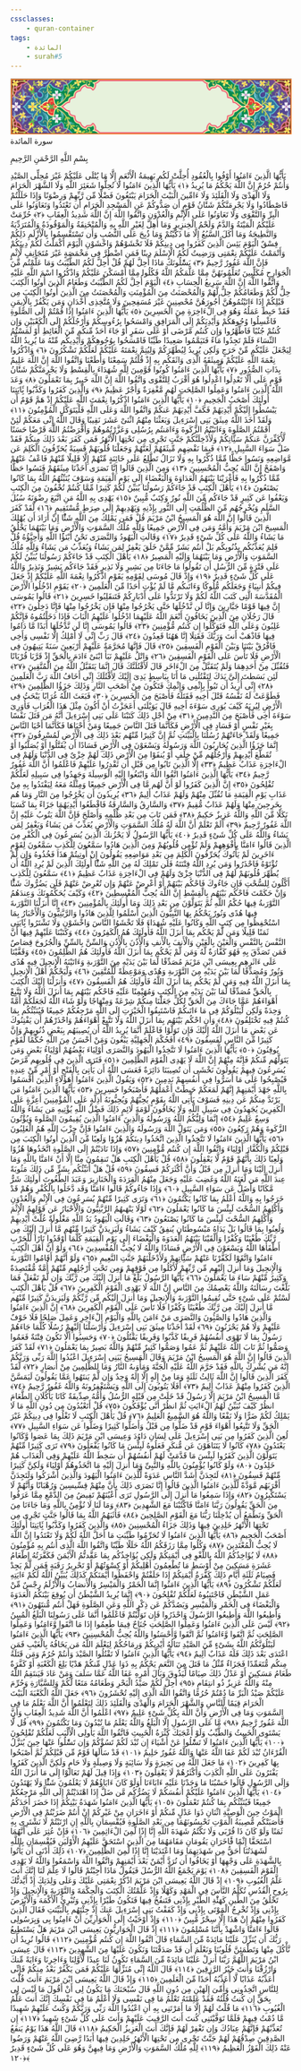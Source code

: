 ```yaml
---
cssclasses:
    - quran-container
tags:
    - المائدة
    - surah#5
---
```

<div class="quran-container">
<span class="second-border"></span>
<span class="border"></span>
<div class="head-container">
<img src="https://raw.githubusercontent.com/LORDyyyyy/obsidian-the_quran_vault/main/The%20Quran%20Vault/src/webview/surah_head.png" height=100>
<div class="surah-name">
<span class="surah-name-fnt">سورة المائدة</span>
</div>
</div>
<div class="quran-content">
<div class="name-of-god"> <p> بِسْمِ اللَّهِ الرَّحْمَنِ الرَّحِيمِ </p></div>
<p>
<span class="sign" id="f1">يَأَيُّهَا الَّذِينَ ءَامَنُوا أَوْفُوا بِالْعُقُودِ أُحِلَّتْ لَكُم بَهِيمَةُ الْأَنْعَمِ إِلَّا مَا يُتْلَى عَلَيْكُمْ غَيْرَ مُحِلِّى الصَّيْدِ وَأَنتُمْ حُرُمٌ إِنَّ اللَّهَ يَحْكُمُ مَا يُرِيدُ <span>﴿</span>١<span>﴾</span></span>
<span class="sign" id="f2">يَأَيُّهَا الَّذِينَ ءَامَنُوا لَا تُحِلُّوا شَعَئِرَ اللَّهِ وَلَا الشَّهْرَ الْحَرَامَ وَلَا الْهَدْىَ وَلَا الْقَلَئِدَ وَلَا ءَامِّينَ الْبَيْتَ الْحَرَامَ يَبْتَغُونَ فَضْلًا مِّن رَّبِّهِمْ وَرِضْوَنًا وَإِذَا حَلَلْتُمْ فَاصْطَادُوا وَلَا يَجْرِمَنَّكُمْ شَنََٔانُ قَوْمٍ أَن صَدُّوكُمْ عَنِ الْمَسْجِدِ الْحَرَامِ أَن تَعْتَدُوا وَتَعَاوَنُوا عَلَى الْبِرِّ وَالتَّقْوَى وَلَا تَعَاوَنُوا عَلَى الْإِثْمِ وَالْعُدْوَنِ وَاتَّقُوا اللَّهَ إِنَّ اللَّهَ شَدِيدُ الْعِقَابِ <span>﴿</span>٢<span>﴾</span></span>
<span class="sign" id="f3">حُرِّمَتْ عَلَيْكُمُ الْمَيْتَةُ وَالدَّمُ وَلَحْمُ الْخِنزِيرِ وَمَا أُهِلَّ لِغَيْرِ اللَّهِ بِهِ وَالْمُنْخَنِقَةُ وَالْمَوْقُوذَةُ وَالْمُتَرَدِّيَةُ وَالنَّطِيحَةُ وَمَا أَكَلَ السَّبُعُ إِلَّا مَا ذَكَّيْتُمْ وَمَا ذُبِحَ عَلَى النُّصُبِ وَأَن تَسْتَقْسِمُوا بِالْأَزْلَمِ ذَلِكُمْ فِسْقٌ الْيَوْمَ يَئِسَ الَّذِينَ كَفَرُوا مِن دِينِكُمْ فَلَا تَخْشَوْهُمْ وَاخْشَوْنِ الْيَوْمَ أَكْمَلْتُ لَكُمْ دِينَكُمْ وَأَتْمَمْتُ عَلَيْكُمْ نِعْمَتِى وَرَضِيتُ لَكُمُ الْإِسْلَمَ دِينًا فَمَنِ اضْطُرَّ فِى مَخْمَصَةٍ غَيْرَ مُتَجَانِفٍ لِّإِثْمٍ فَإِنَّ اللَّهَ غَفُورٌ رَّحِيمٌ <span>﴿</span>٣<span>﴾</span></span>
<span class="sign" id="f4">يَسَْٔلُونَكَ مَاذَا أُحِلَّ لَهُمْ قُلْ أُحِلَّ لَكُمُ الطَّيِّبَتُ وَمَا عَلَّمْتُم مِّنَ الْجَوَارِحِ مُكَلِّبِينَ تُعَلِّمُونَهُنَّ مِمَّا عَلَّمَكُمُ اللَّهُ فَكُلُوا مِمَّا أَمْسَكْنَ عَلَيْكُمْ وَاذْكُرُوا اسْمَ اللَّهِ عَلَيْهِ وَاتَّقُوا اللَّهَ إِنَّ اللَّهَ سَرِيعُ الْحِسَابِ <span>﴿</span>٤<span>﴾</span></span>
<span class="sign" id="f5">الْيَوْمَ أُحِلَّ لَكُمُ الطَّيِّبَتُ وَطَعَامُ الَّذِينَ أُوتُوا الْكِتَبَ حِلٌّ لَّكُمْ وَطَعَامُكُمْ حِلٌّ لَّهُمْ وَالْمُحْصَنَتُ مِنَ الْمُؤْمِنَتِ وَالْمُحْصَنَتُ مِنَ الَّذِينَ أُوتُوا الْكِتَبَ مِن قَبْلِكُمْ إِذَا ءَاتَيْتُمُوهُنَّ أُجُورَهُنَّ مُحْصِنِينَ غَيْرَ مُسَفِحِينَ وَلَا مُتَّخِذِى أَخْدَانٍ وَمَن يَكْفُرْ بِالْإِيمَنِ فَقَدْ حَبِطَ عَمَلُهُ وَهُوَ فِى الْءَاخِرَةِ مِنَ الْخَسِرِينَ <span>﴿</span>٥<span>﴾</span></span>
<span class="sign" id="f6">يَأَيُّهَا الَّذِينَ ءَامَنُوا إِذَا قُمْتُمْ إِلَى الصَّلَوةِ فَاغْسِلُوا وُجُوهَكُمْ وَأَيْدِيَكُمْ إِلَى الْمَرَافِقِ وَامْسَحُوا بِرُءُوسِكُمْ وَأَرْجُلَكُمْ إِلَى الْكَعْبَيْنِ وَإِن كُنتُمْ جُنُبًا فَاطَّهَّرُوا وَإِن كُنتُم مَّرْضَى أَوْ عَلَى سَفَرٍ أَوْ جَاءَ أَحَدٌ مِّنكُم مِّنَ الْغَائِطِ أَوْ لَمَسْتُمُ النِّسَاءَ فَلَمْ تَجِدُوا مَاءً فَتَيَمَّمُوا صَعِيدًا طَيِّبًا فَامْسَحُوا بِوُجُوهِكُمْ وَأَيْدِيكُم مِّنْهُ مَا يُرِيدُ اللَّهُ لِيَجْعَلَ عَلَيْكُم مِّنْ حَرَجٍ وَلَكِن يُرِيدُ لِيُطَهِّرَكُمْ وَلِيُتِمَّ نِعْمَتَهُ عَلَيْكُمْ لَعَلَّكُمْ تَشْكُرُونَ <span>﴿</span>٦<span>﴾</span></span>
<span class="sign" id="f7">وَاذْكُرُوا نِعْمَةَ اللَّهِ عَلَيْكُمْ وَمِيثَقَهُ الَّذِى وَاثَقَكُم بِهِ إِذْ قُلْتُمْ سَمِعْنَا وَأَطَعْنَا وَاتَّقُوا اللَّهَ إِنَّ اللَّهَ عَلِيمٌ بِذَاتِ الصُّدُورِ <span>﴿</span>٧<span>﴾</span></span>
<span class="sign" id="f8">يَأَيُّهَا الَّذِينَ ءَامَنُوا كُونُوا قَوَّمِينَ لِلَّهِ شُهَدَاءَ بِالْقِسْطِ وَلَا يَجْرِمَنَّكُمْ شَنََٔانُ قَوْمٍ عَلَى أَلَّا تَعْدِلُوا اعْدِلُوا هُوَ أَقْرَبُ لِلتَّقْوَى وَاتَّقُوا اللَّهَ إِنَّ اللَّهَ خَبِيرٌ بِمَا تَعْمَلُونَ <span>﴿</span>٨<span>﴾</span></span>
<span class="sign" id="f9">وَعَدَ اللَّهُ الَّذِينَ ءَامَنُوا وَعَمِلُوا الصَّلِحَتِ لَهُم مَّغْفِرَةٌ وَأَجْرٌ عَظِيمٌ <span>﴿</span>٩<span>﴾</span></span>
<span class="sign" id="f10">وَالَّذِينَ كَفَرُوا وَكَذَّبُوا بَِٔايَتِنَا أُولَئِكَ أَصْحَبُ الْجَحِيمِ <span>﴿</span>١۰<span>﴾</span></span>
<span class="sign" id="f11">يَأَيُّهَا الَّذِينَ ءَامَنُوا اذْكُرُوا نِعْمَتَ اللَّهِ عَلَيْكُمْ إِذْ هَمَّ قَوْمٌ أَن يَبْسُطُوا إِلَيْكُمْ أَيْدِيَهُمْ فَكَفَّ أَيْدِيَهُمْ عَنكُمْ وَاتَّقُوا اللَّهَ وَعَلَى اللَّهِ فَلْيَتَوَكَّلِ الْمُؤْمِنُونَ <span>﴿</span>١١<span>﴾</span></span>
<span class="sign" id="f12">وَلَقَدْ أَخَذَ اللَّهُ مِيثَقَ بَنِى إِسْرَءِيلَ وَبَعَثْنَا مِنْهُمُ اثْنَىْ عَشَرَ نَقِيبًا وَقَالَ اللَّهُ إِنِّى مَعَكُمْ لَئِنْ أَقَمْتُمُ الصَّلَوةَ وَءَاتَيْتُمُ الزَّكَوةَ وَءَامَنتُم بِرُسُلِى وَعَزَّرْتُمُوهُمْ وَأَقْرَضْتُمُ اللَّهَ قَرْضًا حَسَنًا لَّأُكَفِّرَنَّ عَنكُمْ سَئَِّاتِكُمْ وَلَأُدْخِلَنَّكُمْ جَنَّتٍ تَجْرِى مِن تَحْتِهَا الْأَنْهَرُ فَمَن كَفَرَ بَعْدَ ذَلِكَ مِنكُمْ فَقَدْ ضَلَّ سَوَاءَ السَّبِيلِ <span>﴿</span>١٢<span>﴾</span></span>
<span class="sign" id="f13">فَبِمَا نَقْضِهِم مِّيثَقَهُمْ لَعَنَّهُمْ وَجَعَلْنَا قُلُوبَهُمْ قَسِيَةً يُحَرِّفُونَ الْكَلِمَ عَن مَّوَاضِعِهِ وَنَسُوا حَظًّا مِّمَّا ذُكِّرُوا بِهِ وَلَا تَزَالُ تَطَّلِعُ عَلَى خَائِنَةٍ مِّنْهُمْ إِلَّا قَلِيلًا مِّنْهُمْ فَاعْفُ عَنْهُمْ وَاصْفَحْ إِنَّ اللَّهَ يُحِبُّ الْمُحْسِنِينَ <span>﴿</span>١٣<span>﴾</span></span>
<span class="sign" id="f14">وَمِنَ الَّذِينَ قَالُوا إِنَّا نَصَرَى أَخَذْنَا مِيثَقَهُمْ فَنَسُوا حَظًّا مِّمَّا ذُكِّرُوا بِهِ فَأَغْرَيْنَا بَيْنَهُمُ الْعَدَاوَةَ وَالْبَغْضَاءَ إِلَى يَوْمِ الْقِيَمَةِ وَسَوْفَ يُنَبِّئُهُمُ اللَّهُ بِمَا كَانُوا يَصْنَعُونَ <span>﴿</span>١٤<span>﴾</span></span>
<span class="sign" id="f15">يَأَهْلَ الْكِتَبِ قَدْ جَاءَكُمْ رَسُولُنَا يُبَيِّنُ لَكُمْ كَثِيرًا مِّمَّا كُنتُمْ تُخْفُونَ مِنَ الْكِتَبِ وَيَعْفُوا عَن كَثِيرٍ قَدْ جَاءَكُم مِّنَ اللَّهِ نُورٌ وَكِتَبٌ مُّبِينٌ <span>﴿</span>١٥<span>﴾</span></span>
<span class="sign" id="f16">يَهْدِى بِهِ اللَّهُ مَنِ اتَّبَعَ رِضْوَنَهُ سُبُلَ السَّلَمِ وَيُخْرِجُهُم مِّنَ الظُّلُمَتِ إِلَى النُّورِ بِإِذْنِهِ وَيَهْدِيهِمْ إِلَى صِرَطٍ مُّسْتَقِيمٍ <span>﴿</span>١٦<span>﴾</span></span>
<span class="sign" id="f17">لَّقَدْ كَفَرَ الَّذِينَ قَالُوا إِنَّ اللَّهَ هُوَ الْمَسِيحُ ابْنُ مَرْيَمَ قُلْ فَمَن يَمْلِكُ مِنَ اللَّهِ شَئًْا إِنْ أَرَادَ أَن يُهْلِكَ الْمَسِيحَ ابْنَ مَرْيَمَ وَأُمَّهُ وَمَن فِى الْأَرْضِ جَمِيعًا وَلِلَّهِ مُلْكُ السَّمَوَتِ وَالْأَرْضِ وَمَا بَيْنَهُمَا يَخْلُقُ مَا يَشَاءُ وَاللَّهُ عَلَى كُلِّ شَىْءٍ قَدِيرٌ <span>﴿</span>١٧<span>﴾</span></span>
<span class="sign" id="f18">وَقَالَتِ الْيَهُودُ وَالنَّصَرَى نَحْنُ أَبْنَؤُا اللَّهِ وَأَحِبَّؤُهُ قُلْ فَلِمَ يُعَذِّبُكُم بِذُنُوبِكُم بَلْ أَنتُم بَشَرٌ مِّمَّنْ خَلَقَ يَغْفِرُ لِمَن يَشَاءُ وَيُعَذِّبُ مَن يَشَاءُ وَلِلَّهِ مُلْكُ السَّمَوَتِ وَالْأَرْضِ وَمَا بَيْنَهُمَا وَإِلَيْهِ الْمَصِيرُ <span>﴿</span>١٨<span>﴾</span></span>
<span class="sign" id="f19">يَأَهْلَ الْكِتَبِ قَدْ جَاءَكُمْ رَسُولُنَا يُبَيِّنُ لَكُمْ عَلَى فَتْرَةٍ مِّنَ الرُّسُلِ أَن تَقُولُوا مَا جَاءَنَا مِن بَشِيرٍ وَلَا نَذِيرٍ فَقَدْ جَاءَكُم بَشِيرٌ وَنَذِيرٌ وَاللَّهُ عَلَى كُلِّ شَىْءٍ قَدِيرٌ <span>﴿</span>١٩<span>﴾</span></span>
<span class="sign" id="f20">وَإِذْ قَالَ مُوسَى لِقَوْمِهِ يَقَوْمِ اذْكُرُوا نِعْمَةَ اللَّهِ عَلَيْكُمْ إِذْ جَعَلَ فِيكُمْ أَنبِيَاءَ وَجَعَلَكُم مُّلُوكًا وَءَاتَىكُم مَّا لَمْ يُؤْتِ أَحَدًا مِّنَ الْعَلَمِينَ <span>﴿</span>٢۰<span>﴾</span></span>
<span class="sign" id="f21">يَقَوْمِ ادْخُلُوا الْأَرْضَ الْمُقَدَّسَةَ الَّتِى كَتَبَ اللَّهُ لَكُمْ وَلَا تَرْتَدُّوا عَلَى أَدْبَارِكُمْ فَتَنقَلِبُوا خَسِرِينَ <span>﴿</span>٢١<span>﴾</span></span>
<span class="sign" id="f22">قَالُوا يَمُوسَى إِنَّ فِيهَا قَوْمًا جَبَّارِينَ وَإِنَّا لَن نَّدْخُلَهَا حَتَّى يَخْرُجُوا مِنْهَا فَإِن يَخْرُجُوا مِنْهَا فَإِنَّا دَخِلُونَ <span>﴿</span>٢٢<span>﴾</span></span>
<span class="sign" id="f23">قَالَ رَجُلَانِ مِنَ الَّذِينَ يَخَافُونَ أَنْعَمَ اللَّهُ عَلَيْهِمَا ادْخُلُوا عَلَيْهِمُ الْبَابَ فَإِذَا دَخَلْتُمُوهُ فَإِنَّكُمْ غَلِبُونَ وَعَلَى اللَّهِ فَتَوَكَّلُوا إِن كُنتُم مُّؤْمِنِينَ <span>﴿</span>٢٣<span>﴾</span></span>
<span class="sign" id="f24">قَالُوا يَمُوسَى إِنَّا لَن نَّدْخُلَهَا أَبَدًا مَّا دَامُوا فِيهَا فَاذْهَبْ أَنتَ وَرَبُّكَ فَقَتِلَا إِنَّا هَهُنَا قَعِدُونَ <span>﴿</span>٢٤<span>﴾</span></span>
<span class="sign" id="f25">قَالَ رَبِّ إِنِّى لَا أَمْلِكُ إِلَّا نَفْسِى وَأَخِى فَافْرُقْ بَيْنَنَا وَبَيْنَ الْقَوْمِ الْفَسِقِينَ <span>﴿</span>٢٥<span>﴾</span></span>
<span class="sign" id="f26">قَالَ فَإِنَّهَا مُحَرَّمَةٌ عَلَيْهِمْ أَرْبَعِينَ سَنَةً يَتِيهُونَ فِى الْأَرْضِ فَلَا تَأْسَ عَلَى الْقَوْمِ الْفَسِقِينَ <span>﴿</span>٢٦<span>﴾</span></span>
<span class="sign" id="f27">وَاتْلُ عَلَيْهِمْ نَبَأَ ابْنَىْ ءَادَمَ بِالْحَقِّ إِذْ قَرَّبَا قُرْبَانًا فَتُقُبِّلَ مِنْ أَحَدِهِمَا وَلَمْ يُتَقَبَّلْ مِنَ الْءَاخَرِ قَالَ لَأَقْتُلَنَّكَ قَالَ إِنَّمَا يَتَقَبَّلُ اللَّهُ مِنَ الْمُتَّقِينَ <span>﴿</span>٢٧<span>﴾</span></span>
<span class="sign" id="f28">لَئِن بَسَطتَ إِلَىَّ يَدَكَ لِتَقْتُلَنِى مَا أَنَا بِبَاسِطٍ يَدِىَ إِلَيْكَ لِأَقْتُلَكَ إِنِّى أَخَافُ اللَّهَ رَبَّ الْعَلَمِينَ <span>﴿</span>٢٨<span>﴾</span></span>
<span class="sign" id="f29">إِنِّى أُرِيدُ أَن تَبُوأَ بِإِثْمِى وَإِثْمِكَ فَتَكُونَ مِنْ أَصْحَبِ النَّارِ وَذَلِكَ جَزَؤُا الظَّلِمِينَ <span>﴿</span>٢٩<span>﴾</span></span>
<span class="sign" id="f30">فَطَوَّعَتْ لَهُ نَفْسُهُ قَتْلَ أَخِيهِ فَقَتَلَهُ فَأَصْبَحَ مِنَ الْخَسِرِينَ <span>﴿</span>٣۰<span>﴾</span></span>
<span class="sign" id="f31">فَبَعَثَ اللَّهُ غُرَابًا يَبْحَثُ فِى الْأَرْضِ لِيُرِيَهُ كَيْفَ يُوَرِى سَوْءَةَ أَخِيهِ قَالَ يَوَيْلَتَى أَعَجَزْتُ أَنْ أَكُونَ مِثْلَ هَذَا الْغُرَابِ فَأُوَرِىَ سَوْءَةَ أَخِى فَأَصْبَحَ مِنَ النَّدِمِينَ <span>﴿</span>٣١<span>﴾</span></span>
<span class="sign" id="f32">مِنْ أَجْلِ ذَلِكَ كَتَبْنَا عَلَى بَنِى إِسْرَءِيلَ أَنَّهُ مَن قَتَلَ نَفْسًا بِغَيْرِ نَفْسٍ أَوْ فَسَادٍ فِى الْأَرْضِ فَكَأَنَّمَا قَتَلَ النَّاسَ جَمِيعًا وَمَنْ أَحْيَاهَا فَكَأَنَّمَا أَحْيَا النَّاسَ جَمِيعًا وَلَقَدْ جَاءَتْهُمْ رُسُلُنَا بِالْبَيِّنَتِ ثُمَّ إِنَّ كَثِيرًا مِّنْهُم بَعْدَ ذَلِكَ فِى الْأَرْضِ لَمُسْرِفُونَ <span>﴿</span>٣٢<span>﴾</span></span>
<span class="sign" id="f33">إِنَّمَا جَزَؤُا الَّذِينَ يُحَارِبُونَ اللَّهَ وَرَسُولَهُ وَيَسْعَوْنَ فِى الْأَرْضِ فَسَادًا أَن يُقَتَّلُوا أَوْ يُصَلَّبُوا أَوْ تُقَطَّعَ أَيْدِيهِمْ وَأَرْجُلُهُم مِّنْ خِلَفٍ أَوْ يُنفَوْا مِنَ الْأَرْضِ ذَلِكَ لَهُمْ خِزْىٌ فِى الدُّنْيَا وَلَهُمْ فِى الْءَاخِرَةِ عَذَابٌ عَظِيمٌ <span>﴿</span>٣٣<span>﴾</span></span>
<span class="sign" id="f34">إِلَّا الَّذِينَ تَابُوا مِن قَبْلِ أَن تَقْدِرُوا عَلَيْهِمْ فَاعْلَمُوا أَنَّ اللَّهَ غَفُورٌ رَّحِيمٌ <span>﴿</span>٣٤<span>﴾</span></span>
<span class="sign" id="f35">يَأَيُّهَا الَّذِينَ ءَامَنُوا اتَّقُوا اللَّهَ وَابْتَغُوا إِلَيْهِ الْوَسِيلَةَ وَجَهِدُوا فِى سَبِيلِهِ لَعَلَّكُمْ تُفْلِحُونَ <span>﴿</span>٣٥<span>﴾</span></span>
<span class="sign" id="f36">إِنَّ الَّذِينَ كَفَرُوا لَوْ أَنَّ لَهُم مَّا فِى الْأَرْضِ جَمِيعًا وَمِثْلَهُ مَعَهُ لِيَفْتَدُوا بِهِ مِنْ عَذَابِ يَوْمِ الْقِيَمَةِ مَا تُقُبِّلَ مِنْهُمْ وَلَهُمْ عَذَابٌ أَلِيمٌ <span>﴿</span>٣٦<span>﴾</span></span>
<span class="sign" id="f37">يُرِيدُونَ أَن يَخْرُجُوا مِنَ النَّارِ وَمَا هُم بِخَرِجِينَ مِنْهَا وَلَهُمْ عَذَابٌ مُّقِيمٌ <span>﴿</span>٣٧<span>﴾</span></span>
<span class="sign" id="f38">وَالسَّارِقُ وَالسَّارِقَةُ فَاقْطَعُوا أَيْدِيَهُمَا جَزَاءً بِمَا كَسَبَا نَكَلًا مِّنَ اللَّهِ وَاللَّهُ عَزِيزٌ حَكِيمٌ <span>﴿</span>٣٨<span>﴾</span></span>
<span class="sign" id="f39">فَمَن تَابَ مِن بَعْدِ ظُلْمِهِ وَأَصْلَحَ فَإِنَّ اللَّهَ يَتُوبُ عَلَيْهِ إِنَّ اللَّهَ غَفُورٌ رَّحِيمٌ <span>﴿</span>٣٩<span>﴾</span></span>
<span class="sign" id="f40">أَلَمْ تَعْلَمْ أَنَّ اللَّهَ لَهُ مُلْكُ السَّمَوَتِ وَالْأَرْضِ يُعَذِّبُ مَن يَشَاءُ وَيَغْفِرُ لِمَن يَشَاءُ وَاللَّهُ عَلَى كُلِّ شَىْءٍ قَدِيرٌ <span>﴿</span>٤۰<span>﴾</span></span>
<span class="sign" id="f41">يَأَيُّهَا الرَّسُولُ لَا يَحْزُنكَ الَّذِينَ يُسَرِعُونَ فِى الْكُفْرِ مِنَ الَّذِينَ قَالُوا ءَامَنَّا بِأَفْوَهِهِمْ وَلَمْ تُؤْمِن قُلُوبُهُمْ وَمِنَ الَّذِينَ هَادُوا سَمَّعُونَ لِلْكَذِبِ سَمَّعُونَ لِقَوْمٍ ءَاخَرِينَ لَمْ يَأْتُوكَ يُحَرِّفُونَ الْكَلِمَ مِن بَعْدِ مَوَاضِعِهِ يَقُولُونَ إِنْ أُوتِيتُمْ هَذَا فَخُذُوهُ وَإِن لَّمْ تُؤْتَوْهُ فَاحْذَرُوا وَمَن يُرِدِ اللَّهُ فِتْنَتَهُ فَلَن تَمْلِكَ لَهُ مِنَ اللَّهِ شَئًْا أُولَئِكَ الَّذِينَ لَمْ يُرِدِ اللَّهُ أَن يُطَهِّرَ قُلُوبَهُمْ لَهُمْ فِى الدُّنْيَا خِزْىٌ وَلَهُمْ فِى الْءَاخِرَةِ عَذَابٌ عَظِيمٌ <span>﴿</span>٤١<span>﴾</span></span>
<span class="sign" id="f42">سَمَّعُونَ لِلْكَذِبِ أَكَّلُونَ لِلسُّحْتِ فَإِن جَاءُوكَ فَاحْكُم بَيْنَهُمْ أَوْ أَعْرِضْ عَنْهُمْ وَإِن تُعْرِضْ عَنْهُمْ فَلَن يَضُرُّوكَ شَئًْا وَإِنْ حَكَمْتَ فَاحْكُم بَيْنَهُم بِالْقِسْطِ إِنَّ اللَّهَ يُحِبُّ الْمُقْسِطِينَ <span>﴿</span>٤٢<span>﴾</span></span>
<span class="sign" id="f43">وَكَيْفَ يُحَكِّمُونَكَ وَعِندَهُمُ التَّوْرَىةُ فِيهَا حُكْمُ اللَّهِ ثُمَّ يَتَوَلَّوْنَ مِن بَعْدِ ذَلِكَ وَمَا أُولَئِكَ بِالْمُؤْمِنِينَ <span>﴿</span>٤٣<span>﴾</span></span>
<span class="sign" id="f44">إِنَّا أَنزَلْنَا التَّوْرَىةَ فِيهَا هُدًى وَنُورٌ يَحْكُمُ بِهَا النَّبِيُّونَ الَّذِينَ أَسْلَمُوا لِلَّذِينَ هَادُوا وَالرَّبَّنِيُّونَ وَالْأَحْبَارُ بِمَا اسْتُحْفِظُوا مِن كِتَبِ اللَّهِ وَكَانُوا عَلَيْهِ شُهَدَاءَ فَلَا تَخْشَوُا النَّاسَ وَاخْشَوْنِ وَلَا تَشْتَرُوا بَِٔايَتِى ثَمَنًا قَلِيلًا وَمَن لَّمْ يَحْكُم بِمَا أَنزَلَ اللَّهُ فَأُولَئِكَ هُمُ الْكَفِرُونَ <span>﴿</span>٤٤<span>﴾</span></span>
<span class="sign" id="f45">وَكَتَبْنَا عَلَيْهِمْ فِيهَا أَنَّ النَّفْسَ بِالنَّفْسِ وَالْعَيْنَ بِالْعَيْنِ وَالْأَنفَ بِالْأَنفِ وَالْأُذُنَ بِالْأُذُنِ وَالسِّنَّ بِالسِّنِّ وَالْجُرُوحَ قِصَاصٌ فَمَن تَصَدَّقَ بِهِ فَهُوَ كَفَّارَةٌ لَّهُ وَمَن لَّمْ يَحْكُم بِمَا أَنزَلَ اللَّهُ فَأُولَئِكَ هُمُ الظَّلِمُونَ <span>﴿</span>٤٥<span>﴾</span></span>
<span class="sign" id="f46">وَقَفَّيْنَا عَلَى ءَاثَرِهِم بِعِيسَى ابْنِ مَرْيَمَ مُصَدِّقًا لِّمَا بَيْنَ يَدَيْهِ مِنَ التَّوْرَىةِ وَءَاتَيْنَهُ الْإِنجِيلَ فِيهِ هُدًى وَنُورٌ وَمُصَدِّقًا لِّمَا بَيْنَ يَدَيْهِ مِنَ التَّوْرَىةِ وَهُدًى وَمَوْعِظَةً لِّلْمُتَّقِينَ <span>﴿</span>٤٦<span>﴾</span></span>
<span class="sign" id="f47">وَلْيَحْكُمْ أَهْلُ الْإِنجِيلِ بِمَا أَنزَلَ اللَّهُ فِيهِ وَمَن لَّمْ يَحْكُم بِمَا أَنزَلَ اللَّهُ فَأُولَئِكَ هُمُ الْفَسِقُونَ <span>﴿</span>٤٧<span>﴾</span></span>
<span class="sign" id="f48">وَأَنزَلْنَا إِلَيْكَ الْكِتَبَ بِالْحَقِّ مُصَدِّقًا لِّمَا بَيْنَ يَدَيْهِ مِنَ الْكِتَبِ وَمُهَيْمِنًا عَلَيْهِ فَاحْكُم بَيْنَهُم بِمَا أَنزَلَ اللَّهُ وَلَا تَتَّبِعْ أَهْوَاءَهُمْ عَمَّا جَاءَكَ مِنَ الْحَقِّ لِكُلٍّ جَعَلْنَا مِنكُمْ شِرْعَةً وَمِنْهَاجًا وَلَوْ شَاءَ اللَّهُ لَجَعَلَكُمْ أُمَّةً وَحِدَةً وَلَكِن لِّيَبْلُوَكُمْ فِى مَا ءَاتَىكُمْ فَاسْتَبِقُوا الْخَيْرَتِ إِلَى اللَّهِ مَرْجِعُكُمْ جَمِيعًا فَيُنَبِّئُكُم بِمَا كُنتُمْ فِيهِ تَخْتَلِفُونَ <span>﴿</span>٤٨<span>﴾</span></span>
<span class="sign" id="f49">وَأَنِ احْكُم بَيْنَهُم بِمَا أَنزَلَ اللَّهُ وَلَا تَتَّبِعْ أَهْوَاءَهُمْ وَاحْذَرْهُمْ أَن يَفْتِنُوكَ عَن بَعْضِ مَا أَنزَلَ اللَّهُ إِلَيْكَ فَإِن تَوَلَّوْا فَاعْلَمْ أَنَّمَا يُرِيدُ اللَّهُ أَن يُصِيبَهُم بِبَعْضِ ذُنُوبِهِمْ وَإِنَّ كَثِيرًا مِّنَ النَّاسِ لَفَسِقُونَ <span>﴿</span>٤٩<span>﴾</span></span>
<span class="sign" id="f50">أَفَحُكْمَ الْجَهِلِيَّةِ يَبْغُونَ وَمَنْ أَحْسَنُ مِنَ اللَّهِ حُكْمًا لِّقَوْمٍ يُوقِنُونَ <span>﴿</span>٥۰<span>﴾</span></span>
<span class="sign" id="f51">يَأَيُّهَا الَّذِينَ ءَامَنُوا لَا تَتَّخِذُوا الْيَهُودَ وَالنَّصَرَى أَوْلِيَاءَ بَعْضُهُمْ أَوْلِيَاءُ بَعْضٍ وَمَن يَتَوَلَّهُم مِّنكُمْ فَإِنَّهُ مِنْهُمْ إِنَّ اللَّهَ لَا يَهْدِى الْقَوْمَ الظَّلِمِينَ <span>﴿</span>٥١<span>﴾</span></span>
<span class="sign" id="f52">فَتَرَى الَّذِينَ فِى قُلُوبِهِم مَّرَضٌ يُسَرِعُونَ فِيهِمْ يَقُولُونَ نَخْشَى أَن تُصِيبَنَا دَائِرَةٌ فَعَسَى اللَّهُ أَن يَأْتِىَ بِالْفَتْحِ أَوْ أَمْرٍ مِّنْ عِندِهِ فَيُصْبِحُوا عَلَى مَا أَسَرُّوا فِى أَنفُسِهِمْ نَدِمِينَ <span>﴿</span>٥٢<span>﴾</span></span>
<span class="sign" id="f53">وَيَقُولُ الَّذِينَ ءَامَنُوا أَهَؤُلَاءِ الَّذِينَ أَقْسَمُوا بِاللَّهِ جَهْدَ أَيْمَنِهِمْ إِنَّهُمْ لَمَعَكُمْ حَبِطَتْ أَعْمَلُهُمْ فَأَصْبَحُوا خَسِرِينَ <span>﴿</span>٥٣<span>﴾</span></span>
<span class="sign" id="f54">يَأَيُّهَا الَّذِينَ ءَامَنُوا مَن يَرْتَدَّ مِنكُمْ عَن دِينِهِ فَسَوْفَ يَأْتِى اللَّهُ بِقَوْمٍ يُحِبُّهُمْ وَيُحِبُّونَهُ أَذِلَّةٍ عَلَى الْمُؤْمِنِينَ أَعِزَّةٍ عَلَى الْكَفِرِينَ يُجَهِدُونَ فِى سَبِيلِ اللَّهِ وَلَا يَخَافُونَ لَوْمَةَ لَائِمٍ ذَلِكَ فَضْلُ اللَّهِ يُؤْتِيهِ مَن يَشَاءُ وَاللَّهُ وَسِعٌ عَلِيمٌ <span>﴿</span>٥٤<span>﴾</span></span>
<span class="sign" id="f55">إِنَّمَا وَلِيُّكُمُ اللَّهُ وَرَسُولُهُ وَالَّذِينَ ءَامَنُوا الَّذِينَ يُقِيمُونَ الصَّلَوةَ وَيُؤْتُونَ الزَّكَوةَ وَهُمْ رَكِعُونَ <span>﴿</span>٥٥<span>﴾</span></span>
<span class="sign" id="f56">وَمَن يَتَوَلَّ اللَّهَ وَرَسُولَهُ وَالَّذِينَ ءَامَنُوا فَإِنَّ حِزْبَ اللَّهِ هُمُ الْغَلِبُونَ <span>﴿</span>٥٦<span>﴾</span></span>
<span class="sign" id="f57">يَأَيُّهَا الَّذِينَ ءَامَنُوا لَا تَتَّخِذُوا الَّذِينَ اتَّخَذُوا دِينَكُمْ هُزُوًا وَلَعِبًا مِّنَ الَّذِينَ أُوتُوا الْكِتَبَ مِن قَبْلِكُمْ وَالْكُفَّارَ أَوْلِيَاءَ وَاتَّقُوا اللَّهَ إِن كُنتُم مُّؤْمِنِينَ <span>﴿</span>٥٧<span>﴾</span></span>
<span class="sign" id="f58">وَإِذَا نَادَيْتُمْ إِلَى الصَّلَوةِ اتَّخَذُوهَا هُزُوًا وَلَعِبًا ذَلِكَ بِأَنَّهُمْ قَوْمٌ لَّا يَعْقِلُونَ <span>﴿</span>٥٨<span>﴾</span></span>
<span class="sign" id="f59">قُلْ يَأَهْلَ الْكِتَبِ هَلْ تَنقِمُونَ مِنَّا إِلَّا أَنْ ءَامَنَّا بِاللَّهِ وَمَا أُنزِلَ إِلَيْنَا وَمَا أُنزِلَ مِن قَبْلُ وَأَنَّ أَكْثَرَكُمْ فَسِقُونَ <span>﴿</span>٥٩<span>﴾</span></span>
<span class="sign" id="f60">قُلْ هَلْ أُنَبِّئُكُم بِشَرٍّ مِّن ذَلِكَ مَثُوبَةً عِندَ اللَّهِ مَن لَّعَنَهُ اللَّهُ وَغَضِبَ عَلَيْهِ وَجَعَلَ مِنْهُمُ الْقِرَدَةَ وَالْخَنَازِيرَ وَعَبَدَ الطَّغُوتَ أُولَئِكَ شَرٌّ مَّكَانًا وَأَضَلُّ عَن سَوَاءِ السَّبِيلِ <span>﴿</span>٦۰<span>﴾</span></span>
<span class="sign" id="f61">وَإِذَا جَاءُوكُمْ قَالُوا ءَامَنَّا وَقَد دَّخَلُوا بِالْكُفْرِ وَهُمْ قَدْ خَرَجُوا بِهِ وَاللَّهُ أَعْلَمُ بِمَا كَانُوا يَكْتُمُونَ <span>﴿</span>٦١<span>﴾</span></span>
<span class="sign" id="f62">وَتَرَى كَثِيرًا مِّنْهُمْ يُسَرِعُونَ فِى الْإِثْمِ وَالْعُدْوَنِ وَأَكْلِهِمُ السُّحْتَ لَبِئْسَ مَا كَانُوا يَعْمَلُونَ <span>﴿</span>٦٢<span>﴾</span></span>
<span class="sign" id="f63">لَوْلَا يَنْهَىهُمُ الرَّبَّنِيُّونَ وَالْأَحْبَارُ عَن قَوْلِهِمُ الْإِثْمَ وَأَكْلِهِمُ السُّحْتَ لَبِئْسَ مَا كَانُوا يَصْنَعُونَ <span>﴿</span>٦٣<span>﴾</span></span>
<span class="sign" id="f64">وَقَالَتِ الْيَهُودُ يَدُ اللَّهِ مَغْلُولَةٌ غُلَّتْ أَيْدِيهِمْ وَلُعِنُوا بِمَا قَالُوا بَلْ يَدَاهُ مَبْسُوطَتَانِ يُنفِقُ كَيْفَ يَشَاءُ وَلَيَزِيدَنَّ كَثِيرًا مِّنْهُم مَّا أُنزِلَ إِلَيْكَ مِن رَّبِّكَ طُغْيَنًا وَكُفْرًا وَأَلْقَيْنَا بَيْنَهُمُ الْعَدَوَةَ وَالْبَغْضَاءَ إِلَى يَوْمِ الْقِيَمَةِ كُلَّمَا أَوْقَدُوا نَارًا لِّلْحَرْبِ أَطْفَأَهَا اللَّهُ وَيَسْعَوْنَ فِى الْأَرْضِ فَسَادًا وَاللَّهُ لَا يُحِبُّ الْمُفْسِدِينَ <span>﴿</span>٦٤<span>﴾</span></span>
<span class="sign" id="f65">وَلَوْ أَنَّ أَهْلَ الْكِتَبِ ءَامَنُوا وَاتَّقَوْا لَكَفَّرْنَا عَنْهُمْ سَئَِّاتِهِمْ وَلَأَدْخَلْنَهُمْ جَنَّتِ النَّعِيمِ <span>﴿</span>٦٥<span>﴾</span></span>
<span class="sign" id="f66">وَلَوْ أَنَّهُمْ أَقَامُوا التَّوْرَىةَ وَالْإِنجِيلَ وَمَا أُنزِلَ إِلَيْهِم مِّن رَّبِّهِمْ لَأَكَلُوا مِن فَوْقِهِمْ وَمِن تَحْتِ أَرْجُلِهِم مِّنْهُمْ أُمَّةٌ مُّقْتَصِدَةٌ وَكَثِيرٌ مِّنْهُمْ سَاءَ مَا يَعْمَلُونَ <span>﴿</span>٦٦<span>﴾</span></span>
<span class="sign" id="f67">يَأَيُّهَا الرَّسُولُ بَلِّغْ مَا أُنزِلَ إِلَيْكَ مِن رَّبِّكَ وَإِن لَّمْ تَفْعَلْ فَمَا بَلَّغْتَ رِسَالَتَهُ وَاللَّهُ يَعْصِمُكَ مِنَ النَّاسِ إِنَّ اللَّهَ لَا يَهْدِى الْقَوْمَ الْكَفِرِينَ <span>﴿</span>٦٧<span>﴾</span></span>
<span class="sign" id="f68">قُلْ يَأَهْلَ الْكِتَبِ لَسْتُمْ عَلَى شَىْءٍ حَتَّى تُقِيمُوا التَّوْرَىةَ وَالْإِنجِيلَ وَمَا أُنزِلَ إِلَيْكُم مِّن رَّبِّكُمْ وَلَيَزِيدَنَّ كَثِيرًا مِّنْهُم مَّا أُنزِلَ إِلَيْكَ مِن رَّبِّكَ طُغْيَنًا وَكُفْرًا فَلَا تَأْسَ عَلَى الْقَوْمِ الْكَفِرِينَ <span>﴿</span>٦٨<span>﴾</span></span>
<span class="sign" id="f69">إِنَّ الَّذِينَ ءَامَنُوا وَالَّذِينَ هَادُوا وَالصَّبُِٔونَ وَالنَّصَرَى مَنْ ءَامَنَ بِاللَّهِ وَالْيَوْمِ الْءَاخِرِ وَعَمِلَ صَلِحًا فَلَا خَوْفٌ عَلَيْهِمْ وَلَا هُمْ يَحْزَنُونَ <span>﴿</span>٦٩<span>﴾</span></span>
<span class="sign" id="f70">لَقَدْ أَخَذْنَا مِيثَقَ بَنِى إِسْرَءِيلَ وَأَرْسَلْنَا إِلَيْهِمْ رُسُلًا كُلَّمَا جَاءَهُمْ رَسُولٌ بِمَا لَا تَهْوَى أَنفُسُهُمْ فَرِيقًا كَذَّبُوا وَفَرِيقًا يَقْتُلُونَ <span>﴿</span>٧۰<span>﴾</span></span>
<span class="sign" id="f71">وَحَسِبُوا أَلَّا تَكُونَ فِتْنَةٌ فَعَمُوا وَصَمُّوا ثُمَّ تَابَ اللَّهُ عَلَيْهِمْ ثُمَّ عَمُوا وَصَمُّوا كَثِيرٌ مِّنْهُمْ وَاللَّهُ بَصِيرٌ بِمَا يَعْمَلُونَ <span>﴿</span>٧١<span>﴾</span></span>
<span class="sign" id="f72">لَقَدْ كَفَرَ الَّذِينَ قَالُوا إِنَّ اللَّهَ هُوَ الْمَسِيحُ ابْنُ مَرْيَمَ وَقَالَ الْمَسِيحُ يَبَنِى إِسْرَءِيلَ اعْبُدُوا اللَّهَ رَبِّى وَرَبَّكُمْ إِنَّهُ مَن يُشْرِكْ بِاللَّهِ فَقَدْ حَرَّمَ اللَّهُ عَلَيْهِ الْجَنَّةَ وَمَأْوَىهُ النَّارُ وَمَا لِلظَّلِمِينَ مِنْ أَنصَارٍ <span>﴿</span>٧٢<span>﴾</span></span>
<span class="sign" id="f73">لَّقَدْ كَفَرَ الَّذِينَ قَالُوا إِنَّ اللَّهَ ثَالِثُ ثَلَثَةٍ وَمَا مِنْ إِلَهٍ إِلَّا إِلَهٌ وَحِدٌ وَإِن لَّمْ يَنتَهُوا عَمَّا يَقُولُونَ لَيَمَسَّنَّ الَّذِينَ كَفَرُوا مِنْهُمْ عَذَابٌ أَلِيمٌ <span>﴿</span>٧٣<span>﴾</span></span>
<span class="sign" id="f74">أَفَلَا يَتُوبُونَ إِلَى اللَّهِ وَيَسْتَغْفِرُونَهُ وَاللَّهُ غَفُورٌ رَّحِيمٌ <span>﴿</span>٧٤<span>﴾</span></span>
<span class="sign" id="f75">مَّا الْمَسِيحُ ابْنُ مَرْيَمَ إِلَّا رَسُولٌ قَدْ خَلَتْ مِن قَبْلِهِ الرُّسُلُ وَأُمُّهُ صِدِّيقَةٌ كَانَا يَأْكُلَانِ الطَّعَامَ انظُرْ كَيْفَ نُبَيِّنُ لَهُمُ الْءَايَتِ ثُمَّ انظُرْ أَنَّى يُؤْفَكُونَ <span>﴿</span>٧٥<span>﴾</span></span>
<span class="sign" id="f76">قُلْ أَتَعْبُدُونَ مِن دُونِ اللَّهِ مَا لَا يَمْلِكُ لَكُمْ ضَرًّا وَلَا نَفْعًا وَاللَّهُ هُوَ السَّمِيعُ الْعَلِيمُ <span>﴿</span>٧٦<span>﴾</span></span>
<span class="sign" id="f77">قُلْ يَأَهْلَ الْكِتَبِ لَا تَغْلُوا فِى دِينِكُمْ غَيْرَ الْحَقِّ وَلَا تَتَّبِعُوا أَهْوَاءَ قَوْمٍ قَدْ ضَلُّوا مِن قَبْلُ وَأَضَلُّوا كَثِيرًا وَضَلُّوا عَن سَوَاءِ السَّبِيلِ <span>﴿</span>٧٧<span>﴾</span></span>
<span class="sign" id="f78">لُعِنَ الَّذِينَ كَفَرُوا مِن بَنِى إِسْرَءِيلَ عَلَى لِسَانِ دَاوُدَ وَعِيسَى ابْنِ مَرْيَمَ ذَلِكَ بِمَا عَصَوا وَّكَانُوا يَعْتَدُونَ <span>﴿</span>٧٨<span>﴾</span></span>
<span class="sign" id="f79">كَانُوا لَا يَتَنَاهَوْنَ عَن مُّنكَرٍ فَعَلُوهُ لَبِئْسَ مَا كَانُوا يَفْعَلُونَ <span>﴿</span>٧٩<span>﴾</span></span>
<span class="sign" id="f80">تَرَى كَثِيرًا مِّنْهُمْ يَتَوَلَّوْنَ الَّذِينَ كَفَرُوا لَبِئْسَ مَا قَدَّمَتْ لَهُمْ أَنفُسُهُمْ أَن سَخِطَ اللَّهُ عَلَيْهِمْ وَفِى الْعَذَابِ هُمْ خَلِدُونَ <span>﴿</span>٨۰<span>﴾</span></span>
<span class="sign" id="f81">وَلَوْ كَانُوا يُؤْمِنُونَ بِاللَّهِ وَالنَّبِىِّ وَمَا أُنزِلَ إِلَيْهِ مَا اتَّخَذُوهُمْ أَوْلِيَاءَ وَلَكِنَّ كَثِيرًا مِّنْهُمْ فَسِقُونَ <span>﴿</span>٨١<span>﴾</span></span>
<span class="sign" id="f82">لَتَجِدَنَّ أَشَدَّ النَّاسِ عَدَوَةً لِّلَّذِينَ ءَامَنُوا الْيَهُودَ وَالَّذِينَ أَشْرَكُوا وَلَتَجِدَنَّ أَقْرَبَهُم مَّوَدَّةً لِّلَّذِينَ ءَامَنُوا الَّذِينَ قَالُوا إِنَّا نَصَرَى ذَلِكَ بِأَنَّ مِنْهُمْ قِسِّيسِينَ وَرُهْبَانًا وَأَنَّهُمْ لَا يَسْتَكْبِرُونَ <span>﴿</span>٨٢<span>﴾</span></span>
<span class="sign" id="f83">وَإِذَا سَمِعُوا مَا أُنزِلَ إِلَى الرَّسُولِ تَرَى أَعْيُنَهُمْ تَفِيضُ مِنَ الدَّمْعِ مِمَّا عَرَفُوا مِنَ الْحَقِّ يَقُولُونَ رَبَّنَا ءَامَنَّا فَاكْتُبْنَا مَعَ الشَّهِدِينَ <span>﴿</span>٨٣<span>﴾</span></span>
<span class="sign" id="f84">وَمَا لَنَا لَا نُؤْمِنُ بِاللَّهِ وَمَا جَاءَنَا مِنَ الْحَقِّ وَنَطْمَعُ أَن يُدْخِلَنَا رَبُّنَا مَعَ الْقَوْمِ الصَّلِحِينَ <span>﴿</span>٨٤<span>﴾</span></span>
<span class="sign" id="f85">فَأَثَبَهُمُ اللَّهُ بِمَا قَالُوا جَنَّتٍ تَجْرِى مِن تَحْتِهَا الْأَنْهَرُ خَلِدِينَ فِيهَا وَذَلِكَ جَزَاءُ الْمُحْسِنِينَ <span>﴿</span>٨٥<span>﴾</span></span>
<span class="sign" id="f86">وَالَّذِينَ كَفَرُوا وَكَذَّبُوا بَِٔايَتِنَا أُولَئِكَ أَصْحَبُ الْجَحِيمِ <span>﴿</span>٨٦<span>﴾</span></span>
<span class="sign" id="f87">يَأَيُّهَا الَّذِينَ ءَامَنُوا لَا تُحَرِّمُوا طَيِّبَتِ مَا أَحَلَّ اللَّهُ لَكُمْ وَلَا تَعْتَدُوا إِنَّ اللَّهَ لَا يُحِبُّ الْمُعْتَدِينَ <span>﴿</span>٨٧<span>﴾</span></span>
<span class="sign" id="f88">وَكُلُوا مِمَّا رَزَقَكُمُ اللَّهُ حَلَلًا طَيِّبًا وَاتَّقُوا اللَّهَ الَّذِى أَنتُم بِهِ مُؤْمِنُونَ <span>﴿</span>٨٨<span>﴾</span></span>
<span class="sign" id="f89">لَا يُؤَاخِذُكُمُ اللَّهُ بِاللَّغْوِ فِى أَيْمَنِكُمْ وَلَكِن يُؤَاخِذُكُم بِمَا عَقَّدتُّمُ الْأَيْمَنَ فَكَفَّرَتُهُ إِطْعَامُ عَشَرَةِ مَسَكِينَ مِنْ أَوْسَطِ مَا تُطْعِمُونَ أَهْلِيكُمْ أَوْ كِسْوَتُهُمْ أَوْ تَحْرِيرُ رَقَبَةٍ فَمَن لَّمْ يَجِدْ فَصِيَامُ ثَلَثَةِ أَيَّامٍ ذَلِكَ كَفَّرَةُ أَيْمَنِكُمْ إِذَا حَلَفْتُمْ وَاحْفَظُوا أَيْمَنَكُمْ كَذَلِكَ يُبَيِّنُ اللَّهُ لَكُمْ ءَايَتِهِ لَعَلَّكُمْ تَشْكُرُونَ <span>﴿</span>٨٩<span>﴾</span></span>
<span class="sign" id="f90">يَأَيُّهَا الَّذِينَ ءَامَنُوا إِنَّمَا الْخَمْرُ وَالْمَيْسِرُ وَالْأَنصَابُ وَالْأَزْلَمُ رِجْسٌ مِّنْ عَمَلِ الشَّيْطَنِ فَاجْتَنِبُوهُ لَعَلَّكُمْ تُفْلِحُونَ <span>﴿</span>٩۰<span>﴾</span></span>
<span class="sign" id="f91">إِنَّمَا يُرِيدُ الشَّيْطَنُ أَن يُوقِعَ بَيْنَكُمُ الْعَدَوَةَ وَالْبَغْضَاءَ فِى الْخَمْرِ وَالْمَيْسِرِ وَيَصُدَّكُمْ عَن ذِكْرِ اللَّهِ وَعَنِ الصَّلَوةِ فَهَلْ أَنتُم مُّنتَهُونَ <span>﴿</span>٩١<span>﴾</span></span>
<span class="sign" id="f92">وَأَطِيعُوا اللَّهَ وَأَطِيعُوا الرَّسُولَ وَاحْذَرُوا فَإِن تَوَلَّيْتُمْ فَاعْلَمُوا أَنَّمَا عَلَى رَسُولِنَا الْبَلَغُ الْمُبِينُ <span>﴿</span>٩٢<span>﴾</span></span>
<span class="sign" id="f93">لَيْسَ عَلَى الَّذِينَ ءَامَنُوا وَعَمِلُوا الصَّلِحَتِ جُنَاحٌ فِيمَا طَعِمُوا إِذَا مَا اتَّقَوا وَّءَامَنُوا وَعَمِلُوا الصَّلِحَتِ ثُمَّ اتَّقَوا وَّءَامَنُوا ثُمَّ اتَّقَوا وَّأَحْسَنُوا وَاللَّهُ يُحِبُّ الْمُحْسِنِينَ <span>﴿</span>٩٣<span>﴾</span></span>
<span class="sign" id="f94">يَأَيُّهَا الَّذِينَ ءَامَنُوا لَيَبْلُوَنَّكُمُ اللَّهُ بِشَىْءٍ مِّنَ الصَّيْدِ تَنَالُهُ أَيْدِيكُمْ وَرِمَاحُكُمْ لِيَعْلَمَ اللَّهُ مَن يَخَافُهُ بِالْغَيْبِ فَمَنِ اعْتَدَى بَعْدَ ذَلِكَ فَلَهُ عَذَابٌ أَلِيمٌ <span>﴿</span>٩٤<span>﴾</span></span>
<span class="sign" id="f95">يَأَيُّهَا الَّذِينَ ءَامَنُوا لَا تَقْتُلُوا الصَّيْدَ وَأَنتُمْ حُرُمٌ وَمَن قَتَلَهُ مِنكُم مُّتَعَمِّدًا فَجَزَاءٌ مِّثْلُ مَا قَتَلَ مِنَ النَّعَمِ يَحْكُمُ بِهِ ذَوَا عَدْلٍ مِّنكُمْ هَدْيًا بَلِغَ الْكَعْبَةِ أَوْ كَفَّرَةٌ طَعَامُ مَسَكِينَ أَوْ عَدْلُ ذَلِكَ صِيَامًا لِّيَذُوقَ وَبَالَ أَمْرِهِ عَفَا اللَّهُ عَمَّا سَلَفَ وَمَنْ عَادَ فَيَنتَقِمُ اللَّهُ مِنْهُ وَاللَّهُ عَزِيزٌ ذُو انتِقَامٍ <span>﴿</span>٩٥<span>﴾</span></span>
<span class="sign" id="f96">أُحِلَّ لَكُمْ صَيْدُ الْبَحْرِ وَطَعَامُهُ مَتَعًا لَّكُمْ وَلِلسَّيَّارَةِ وَحُرِّمَ عَلَيْكُمْ صَيْدُ الْبَرِّ مَا دُمْتُمْ حُرُمًا وَاتَّقُوا اللَّهَ الَّذِى إِلَيْهِ تُحْشَرُونَ <span>﴿</span>٩٦<span>﴾</span></span>
<span class="sign" id="f97">جَعَلَ اللَّهُ الْكَعْبَةَ الْبَيْتَ الْحَرَامَ قِيَمًا لِّلنَّاسِ وَالشَّهْرَ الْحَرَامَ وَالْهَدْىَ وَالْقَلَئِدَ ذَلِكَ لِتَعْلَمُوا أَنَّ اللَّهَ يَعْلَمُ مَا فِى السَّمَوَتِ وَمَا فِى الْأَرْضِ وَأَنَّ اللَّهَ بِكُلِّ شَىْءٍ عَلِيمٌ <span>﴿</span>٩٧<span>﴾</span></span>
<span class="sign" id="f98">اعْلَمُوا أَنَّ اللَّهَ شَدِيدُ الْعِقَابِ وَأَنَّ اللَّهَ غَفُورٌ رَّحِيمٌ <span>﴿</span>٩٨<span>﴾</span></span>
<span class="sign" id="f99">مَّا عَلَى الرَّسُولِ إِلَّا الْبَلَغُ وَاللَّهُ يَعْلَمُ مَا تُبْدُونَ وَمَا تَكْتُمُونَ <span>﴿</span>٩٩<span>﴾</span></span>
<span class="sign" id="f100">قُل لَّا يَسْتَوِى الْخَبِيثُ وَالطَّيِّبُ وَلَوْ أَعْجَبَكَ كَثْرَةُ الْخَبِيثِ فَاتَّقُوا اللَّهَ يَأُولِى الْأَلْبَبِ لَعَلَّكُمْ تُفْلِحُونَ <span>﴿</span>١۰۰<span>﴾</span></span>
<span class="sign" id="f101">يَأَيُّهَا الَّذِينَ ءَامَنُوا لَا تَسَْٔلُوا عَنْ أَشْيَاءَ إِن تُبْدَ لَكُمْ تَسُؤْكُمْ وَإِن تَسَْٔلُوا عَنْهَا حِينَ يُنَزَّلُ الْقُرْءَانُ تُبْدَ لَكُمْ عَفَا اللَّهُ عَنْهَا وَاللَّهُ غَفُورٌ حَلِيمٌ <span>﴿</span>١۰١<span>﴾</span></span>
<span class="sign" id="f102">قَدْ سَأَلَهَا قَوْمٌ مِّن قَبْلِكُمْ ثُمَّ أَصْبَحُوا بِهَا كَفِرِينَ <span>﴿</span>١۰٢<span>﴾</span></span>
<span class="sign" id="f103">مَا جَعَلَ اللَّهُ مِن بَحِيرَةٍ وَلَا سَائِبَةٍ وَلَا وَصِيلَةٍ وَلَا حَامٍ وَلَكِنَّ الَّذِينَ كَفَرُوا يَفْتَرُونَ عَلَى اللَّهِ الْكَذِبَ وَأَكْثَرُهُمْ لَا يَعْقِلُونَ <span>﴿</span>١۰٣<span>﴾</span></span>
<span class="sign" id="f104">وَإِذَا قِيلَ لَهُمْ تَعَالَوْا إِلَى مَا أَنزَلَ اللَّهُ وَإِلَى الرَّسُولِ قَالُوا حَسْبُنَا مَا وَجَدْنَا عَلَيْهِ ءَابَاءَنَا أَوَلَوْ كَانَ ءَابَاؤُهُمْ لَا يَعْلَمُونَ شَئًْا وَلَا يَهْتَدُونَ <span>﴿</span>١۰٤<span>﴾</span></span>
<span class="sign" id="f105">يَأَيُّهَا الَّذِينَ ءَامَنُوا عَلَيْكُمْ أَنفُسَكُمْ لَا يَضُرُّكُم مَّن ضَلَّ إِذَا اهْتَدَيْتُمْ إِلَى اللَّهِ مَرْجِعُكُمْ جَمِيعًا فَيُنَبِّئُكُم بِمَا كُنتُمْ تَعْمَلُونَ <span>﴿</span>١۰٥<span>﴾</span></span>
<span class="sign" id="f106">يَأَيُّهَا الَّذِينَ ءَامَنُوا شَهَدَةُ بَيْنِكُمْ إِذَا حَضَرَ أَحَدَكُمُ الْمَوْتُ حِينَ الْوَصِيَّةِ اثْنَانِ ذَوَا عَدْلٍ مِّنكُمْ أَوْ ءَاخَرَانِ مِنْ غَيْرِكُمْ إِنْ أَنتُمْ ضَرَبْتُمْ فِى الْأَرْضِ فَأَصَبَتْكُم مُّصِيبَةُ الْمَوْتِ تَحْبِسُونَهُمَا مِن بَعْدِ الصَّلَوةِ فَيُقْسِمَانِ بِاللَّهِ إِنِ ارْتَبْتُمْ لَا نَشْتَرِى بِهِ ثَمَنًا وَلَوْ كَانَ ذَا قُرْبَى وَلَا نَكْتُمُ شَهَدَةَ اللَّهِ إِنَّا إِذًا لَّمِنَ الْءَاثِمِينَ <span>﴿</span>١۰٦<span>﴾</span></span>
<span class="sign" id="f107">فَإِنْ عُثِرَ عَلَى أَنَّهُمَا اسْتَحَقَّا إِثْمًا فََٔاخَرَانِ يَقُومَانِ مَقَامَهُمَا مِنَ الَّذِينَ اسْتَحَقَّ عَلَيْهِمُ الْأَوْلَيَنِ فَيُقْسِمَانِ بِاللَّهِ لَشَهَدَتُنَا أَحَقُّ مِن شَهَدَتِهِمَا وَمَا اعْتَدَيْنَا إِنَّا إِذًا لَّمِنَ الظَّلِمِينَ <span>﴿</span>١۰٧<span>﴾</span></span>
<span class="sign" id="f108">ذَلِكَ أَدْنَى أَن يَأْتُوا بِالشَّهَدَةِ عَلَى وَجْهِهَا أَوْ يَخَافُوا أَن تُرَدَّ أَيْمَنٌ بَعْدَ أَيْمَنِهِمْ وَاتَّقُوا اللَّهَ وَاسْمَعُوا وَاللَّهُ لَا يَهْدِى الْقَوْمَ الْفَسِقِينَ <span>﴿</span>١۰٨<span>﴾</span></span>
<span class="sign" id="f109">يَوْمَ يَجْمَعُ اللَّهُ الرُّسُلَ فَيَقُولُ مَاذَا أُجِبْتُمْ قَالُوا لَا عِلْمَ لَنَا إِنَّكَ أَنتَ عَلَّمُ الْغُيُوبِ <span>﴿</span>١۰٩<span>﴾</span></span>
<span class="sign" id="f110">إِذْ قَالَ اللَّهُ يَعِيسَى ابْنَ مَرْيَمَ اذْكُرْ نِعْمَتِى عَلَيْكَ وَعَلَى وَلِدَتِكَ إِذْ أَيَّدتُّكَ بِرُوحِ الْقُدُسِ تُكَلِّمُ النَّاسَ فِى الْمَهْدِ وَكَهْلًا وَإِذْ عَلَّمْتُكَ الْكِتَبَ وَالْحِكْمَةَ وَالتَّوْرَىةَ وَالْإِنجِيلَ وَإِذْ تَخْلُقُ مِنَ الطِّينِ كَهَئَْةِ الطَّيْرِ بِإِذْنِى فَتَنفُخُ فِيهَا فَتَكُونُ طَيْرًا بِإِذْنِى وَتُبْرِئُ الْأَكْمَهَ وَالْأَبْرَصَ بِإِذْنِى وَإِذْ تُخْرِجُ الْمَوْتَى بِإِذْنِى وَإِذْ كَفَفْتُ بَنِى إِسْرَءِيلَ عَنكَ إِذْ جِئْتَهُم بِالْبَيِّنَتِ فَقَالَ الَّذِينَ كَفَرُوا مِنْهُمْ إِنْ هَذَا إِلَّا سِحْرٌ مُّبِينٌ <span>﴿</span>١١۰<span>﴾</span></span>
<span class="sign" id="f111">وَإِذْ أَوْحَيْتُ إِلَى الْحَوَارِيِّنَ أَنْ ءَامِنُوا بِى وَبِرَسُولِى قَالُوا ءَامَنَّا وَاشْهَدْ بِأَنَّنَا مُسْلِمُونَ <span>﴿</span>١١١<span>﴾</span></span>
<span class="sign" id="f112">إِذْ قَالَ الْحَوَارِيُّونَ يَعِيسَى ابْنَ مَرْيَمَ هَلْ يَسْتَطِيعُ رَبُّكَ أَن يُنَزِّلَ عَلَيْنَا مَائِدَةً مِّنَ السَّمَاءِ قَالَ اتَّقُوا اللَّهَ إِن كُنتُم مُّؤْمِنِينَ <span>﴿</span>١١٢<span>﴾</span></span>
<span class="sign" id="f113">قَالُوا نُرِيدُ أَن نَّأْكُلَ مِنْهَا وَتَطْمَئِنَّ قُلُوبُنَا وَنَعْلَمَ أَن قَدْ صَدَقْتَنَا وَنَكُونَ عَلَيْهَا مِنَ الشَّهِدِينَ <span>﴿</span>١١٣<span>﴾</span></span>
<span class="sign" id="f114">قَالَ عِيسَى ابْنُ مَرْيَمَ اللَّهُمَّ رَبَّنَا أَنزِلْ عَلَيْنَا مَائِدَةً مِّنَ السَّمَاءِ تَكُونُ لَنَا عِيدًا لِّأَوَّلِنَا وَءَاخِرِنَا وَءَايَةً مِّنكَ وَارْزُقْنَا وَأَنتَ خَيْرُ الرَّزِقِينَ <span>﴿</span>١١٤<span>﴾</span></span>
<span class="sign" id="f115">قَالَ اللَّهُ إِنِّى مُنَزِّلُهَا عَلَيْكُمْ فَمَن يَكْفُرْ بَعْدُ مِنكُمْ فَإِنِّى أُعَذِّبُهُ عَذَابًا لَّا أُعَذِّبُهُ أَحَدًا مِّنَ الْعَلَمِينَ <span>﴿</span>١١٥<span>﴾</span></span>
<span class="sign" id="f116">وَإِذْ قَالَ اللَّهُ يَعِيسَى ابْنَ مَرْيَمَ ءَأَنتَ قُلْتَ لِلنَّاسِ اتَّخِذُونِى وَأُمِّىَ إِلَهَيْنِ مِن دُونِ اللَّهِ قَالَ سُبْحَنَكَ مَا يَكُونُ لِى أَنْ أَقُولَ مَا لَيْسَ لِى بِحَقٍّ إِن كُنتُ قُلْتُهُ فَقَدْ عَلِمْتَهُ تَعْلَمُ مَا فِى نَفْسِى وَلَا أَعْلَمُ مَا فِى نَفْسِكَ إِنَّكَ أَنتَ عَلَّمُ الْغُيُوبِ <span>﴿</span>١١٦<span>﴾</span></span>
<span class="sign" id="f117">مَا قُلْتُ لَهُمْ إِلَّا مَا أَمَرْتَنِى بِهِ أَنِ اعْبُدُوا اللَّهَ رَبِّى وَرَبَّكُمْ وَكُنتُ عَلَيْهِمْ شَهِيدًا مَّا دُمْتُ فِيهِمْ فَلَمَّا تَوَفَّيْتَنِى كُنتَ أَنتَ الرَّقِيبَ عَلَيْهِمْ وَأَنتَ عَلَى كُلِّ شَىْءٍ شَهِيدٌ <span>﴿</span>١١٧<span>﴾</span></span>
<span class="sign" id="f118">إِن تُعَذِّبْهُمْ فَإِنَّهُمْ عِبَادُكَ وَإِن تَغْفِرْ لَهُمْ فَإِنَّكَ أَنتَ الْعَزِيزُ الْحَكِيمُ <span>﴿</span>١١٨<span>﴾</span></span>
<span class="sign" id="f119">قَالَ اللَّهُ هَذَا يَوْمُ يَنفَعُ الصَّدِقِينَ صِدْقُهُمْ لَهُمْ جَنَّتٌ تَجْرِى مِن تَحْتِهَا الْأَنْهَرُ خَلِدِينَ فِيهَا أَبَدًا رَّضِىَ اللَّهُ عَنْهُمْ وَرَضُوا عَنْهُ ذَلِكَ الْفَوْزُ الْعَظِيمُ <span>﴿</span>١١٩<span>﴾</span></span>
<span class="sign" id="f120">لِلَّهِ مُلْكُ السَّمَوَتِ وَالْأَرْضِ وَمَا فِيهِنَّ وَهُوَ عَلَى كُلِّ شَىْءٍ قَدِيرٌ <span>﴿</span>١٢۰<span>﴾</span></span>

</p>
</div>
<span class="border" style="margin-top:25px;"></span>
<span class="second-border-bottom"></span>
</div>
